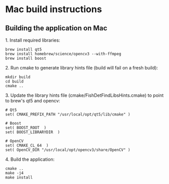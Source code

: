 Mac build instructions
======================

Building the application on Mac
-------------------------------

1\. Install required libraries:

~~~~~~~~~~~~~~~~~~~~~~~~~~~~~~~~~~~~~~~~~~~~~~~~~~~~~~~~~~~~~~~~~~~~~{.sh}
brew install qt5
brew install homebrew/science/opencv3 --with-ffmpeg
brew install boost
~~~~~~~~~~~~~~~~~~~~~~~~~~~~~~~~~~~~~~~~~~~~~~~~~~~~~~~~~~~~~~~~~~~~~

2\. Run cmake to generate library hints file (build will fail on a fresh build):
~~~~~~~~~~~~~~~~~~~~~~~~~~~~~~~~~~~~~~~~~~~~~~~~~~~~~~~~~~~~~~~~~~~~~{.sh}
mkdir build
cd build
cmake ..
~~~~~~~~~~~~~~~~~~~~~~~~~~~~~~~~~~~~~~~~~~~~~~~~~~~~~~~~~~~~~~~~~~~~~

3\. Update the library hints file (cmake/FishDetFindLibsHints.cmake)
    to point to brew's qt5 and opencv:
~~~~~~~~~~~~~~~~~~~~~~~~~~~~~~~~~~~~~~~~~~~~~~~~~~~~~~~~~~~~~~~~~~~~~{.cmake}
# Qt5
set( CMAKE_PREFIX_PATH "/usr/local/opt/qt5/lib/cmake" )

# Boost
set( BOOST_ROOT  )
set( BOOST_LIBRARYDIR  )

# OpenCV
set( CMAKE_CL_64  )
set( OpenCV_DIR "/usr/local/opt/opencv3/share/OpenCV" )
~~~~~~~~~~~~~~~~~~~~~~~~~~~~~~~~~~~~~~~~~~~~~~~~~~~~~~~~~~~~~~~~~~~~~

4\. Build the application:
~~~~~~~~~~~~~~~~~~~~~~~~~~~~~~~~~~~~~~~~~~~~~~~~~~~~~~~~~~~~~~~~~~~~~{.sh}
cmake ..
make -j4
make install
~~~~~~~~~~~~~~~~~~~~~~~~~~~~~~~~~~~~~~~~~~~~~~~~~~~~~~~~~~~~~~~~~~~~~

